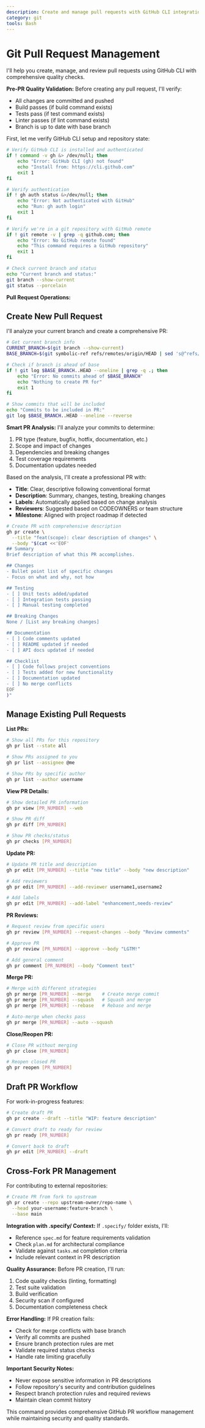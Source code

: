 ```yaml
---
description: Create and manage pull requests with GitHub CLI integration
category: git
tools: Bash
---
```


# Git Pull Request Management

I'll help you create, manage, and review pull requests using GitHub CLI with comprehensive quality checks.

**Pre-PR Quality Validation:**
Before creating any pull request, I'll verify:
- All changes are committed and pushed
- Build passes (if build command exists)
- Tests pass (if test command exists)
- Linter passes (if lint command exists)
- Branch is up to date with base branch

First, let me verify GitHub CLI setup and repository state:

```bash
# Verify GitHub CLI is installed and authenticated
if ! command -v gh &> /dev/null; then
    echo "Error: GitHub CLI (gh) not found"
    echo "Install from: https://cli.github.com"
    exit 1
fi

# Verify authentication
if ! gh auth status &>/dev/null; then
    echo "Error: Not authenticated with GitHub"
    echo "Run: gh auth login"
    exit 1
fi

# Verify we're in a git repository with GitHub remote
if ! git remote -v | grep -q github.com; then
    echo "Error: No GitHub remote found"
    echo "This command requires a GitHub repository"
    exit 1
fi

# Check current branch and status
echo "Current branch and status:"
git branch --show-current
git status --porcelain
```

**Pull Request Operations:**

## Create New Pull Request

I'll analyze your current branch and create a comprehensive PR:

```bash
# Get current branch info
CURRENT_BRANCH=$(git branch --show-current)
BASE_BRANCH=$(git symbolic-ref refs/remotes/origin/HEAD | sed 's@^refs/remotes/origin/@@')

# Check if branch is ahead of base
if ! git log $BASE_BRANCH..HEAD --oneline | grep -q .; then
    echo "Error: No commits ahead of $BASE_BRANCH"
    echo "Nothing to create PR for"
    exit 1
fi

# Show commits that will be included
echo "Commits to be included in PR:"
git log $BASE_BRANCH..HEAD --oneline --reverse
```

**Smart PR Analysis:**
I'll analyze your commits to determine:
1. PR type (feature, bugfix, hotfix, documentation, etc.)
2. Scope and impact of changes
3. Dependencies and breaking changes
4. Test coverage requirements
5. Documentation updates needed

Based on the analysis, I'll create a professional PR with:
- **Title**: Clear, descriptive following conventional format
- **Description**: Summary, changes, testing, breaking changes
- **Labels**: Automatically applied based on change analysis
- **Reviewers**: Suggested based on CODEOWNERS or team structure
- **Milestone**: Aligned with project roadmap if detected

```bash
# Create PR with comprehensive description
gh pr create \
  --title "feat(scope): clear description of changes" \
  --body "$(cat <<'EOF'
## Summary
Brief description of what this PR accomplishes.

## Changes
- Bullet point list of specific changes
- Focus on what and why, not how

## Testing
- [ ] Unit tests added/updated
- [ ] Integration tests passing
- [ ] Manual testing completed

## Breaking Changes
None / [List any breaking changes]

## Documentation
- [ ] Code comments updated
- [ ] README updated if needed
- [ ] API docs updated if needed

## Checklist
- [ ] Code follows project conventions
- [ ] Tests added for new functionality
- [ ] Documentation updated
- [ ] No merge conflicts
EOF
)"
```

## Manage Existing Pull Requests

**List PRs:**
```bash
# Show all PRs for this repository
gh pr list --state all

# Show PRs assigned to you
gh pr list --assignee @me

# Show PRs by specific author
gh pr list --author username
```

**View PR Details:**
```bash
# Show detailed PR information
gh pr view [PR_NUMBER] --web

# Show PR diff
gh pr diff [PR_NUMBER]

# Show PR checks/status
gh pr checks [PR_NUMBER]
```

**Update PR:**
```bash
# Update PR title and description
gh pr edit [PR_NUMBER] --title "new title" --body "new description"

# Add reviewers
gh pr edit [PR_NUMBER] --add-reviewer username1,username2

# Add labels
gh pr edit [PR_NUMBER] --add-label "enhancement,needs-review"
```

**PR Reviews:**
```bash
# Request review from specific users
gh pr review [PR_NUMBER] --request-changes --body "Review comments"

# Approve PR
gh pr review [PR_NUMBER] --approve --body "LGTM!"

# Add general comment
gh pr comment [PR_NUMBER] --body "Comment text"
```

**Merge PR:**
```bash
# Merge with different strategies
gh pr merge [PR_NUMBER] --merge    # Create merge commit
gh pr merge [PR_NUMBER] --squash   # Squash and merge
gh pr merge [PR_NUMBER] --rebase   # Rebase and merge

# Auto-merge when checks pass
gh pr merge [PR_NUMBER] --auto --squash
```

**Close/Reopen PR:**
```bash
# Close PR without merging
gh pr close [PR_NUMBER]

# Reopen closed PR
gh pr reopen [PR_NUMBER]
```

## Draft PR Workflow

For work-in-progress features:
```bash
# Create draft PR
gh pr create --draft --title "WIP: feature description"

# Convert draft to ready for review
gh pr ready [PR_NUMBER]

# Convert back to draft
gh pr edit [PR_NUMBER] --draft
```

## Cross-Fork PR Management

For contributing to external repositories:
```bash
# Create PR from fork to upstream
gh pr create --repo upstream-owner/repo-name \
  --head your-username:feature-branch \
  --base main
```

**Integration with .specify/ Context:**
If `.specify/` folder exists, I'll:
- Reference `spec.md` for feature requirements validation
- Check `plan.md` for architectural compliance
- Validate against `tasks.md` completion criteria
- Include relevant context in PR description

**Quality Assurance:**
Before PR creation, I'll run:
1. Code quality checks (linting, formatting)
2. Test suite validation
3. Build verification
4. Security scan if configured
5. Documentation completeness check

**Error Handling:**
If PR creation fails:
- Check for merge conflicts with base branch
- Verify all commits are pushed
- Ensure branch protection rules are met
- Validate required status checks
- Handle rate limiting gracefully

**Important Security Notes:**
- Never expose sensitive information in PR descriptions
- Follow repository's security and contribution guidelines
- Respect branch protection rules and required reviews
- Maintain clean commit history

This command provides comprehensive GitHub PR workflow management while maintaining security and quality standards.